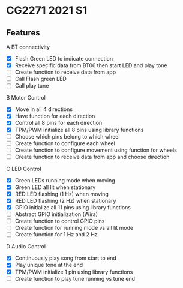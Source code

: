 # CG2271 2021 S1

## Features
A BT connectivity
- [x] Flash Green LED to indicate connection
- [x] Receive specific data from BT06 then start LED and play tone
- [ ] Create function to receive data from app
- [ ] Call Flash green LED
- [ ] Call play tune

B Motor Control
- [x] Move in all 4 directions
- [x] Have function for each direction
- [x] Control all 8 pins for each direction
- [x] TPM/PWM initialize all 8 pins using library functions
- [ ] Choose which pins belong to which wheel
- [ ] Create function to configure each wheel
- [ ] Create function to configure movement using function for wheels
- [ ] Create function to receive data from app and choose direction

C LED Control
- [x] Green LEDs running mode when moving
- [x] Green LED all lit when stationary
- [x] RED LED flashing (1 Hz) when moving
- [x] RED LED flashing (2 Hz) when stationary
- [x] GPIO initialize all 11 pins using library functions
- [ ] Abstract GPIO initialization (Wira)
- [ ] Create function to control GPIO pins
- [ ] Create function for running mode vs all lit mode
- [ ] Create function for 1 Hz and 2 Hz

D Audio Control
- [x] Continuously play song from start to end
- [x] Play unique tone at the end
- [x] TPM/PWM initialize 1 pin using library functions
- [ ] Create function to play tune running vs tune end